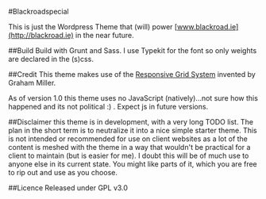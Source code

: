 #Blackroadspecial

This is just the Wordpress Theme that (will) power [www.blackroad.ie](http://blackroad.ie)
in the near future.

##Build
Build with Grunt and Sass.
I use Typekit for the font so only weights are declared in the (s)css.

##Credit
This theme makes use of the [Responsive Grid System](https://github.com/grahammiller/ResponsiveGridSystem) invented by Graham Miller.

As of version 1.0 this theme uses no JavaScript (natively)...not sure how this happened and its not political :) . Expect js in future versions.

##Disclaimer
this theme is in development, with a very long TODO list.
The plan in the short term is to neutralize it into a nice simple starter theme.
This is not intended or recommended for use on client websites as a lot of the content is meshed with the theme in a way that wouldn't be practical for a client to maintain (but is easier for me). I doubt this will be of much use to anyone else in its current state. You might like parts of it, which you are free to rip out and use as you choose.

##Licence
Released under GPL v3.0



